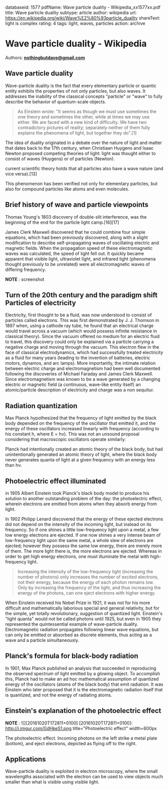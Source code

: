 databaseid: 1577 
pdfName: Wave particle duality - Wikipedia_xx1577xx.pdf
title: Wave particle duality
subtype: article
author: wikipedia
url: https://en.wikipedia.org/wiki/Wave%E2%80%93particle_duality 
shareText: light is complex
rating: 4
tags: light, waves, particles
action: archive
                                

# Wave particle duality - Wikipedia

Authors: **nothingbutdave@gmail.com**

## Wave particle duality

Wave-particle duality is the fact that every elementary particle or quantic entity exhibits the properties of not only particles, but also waves. It addresses the inability of the classical concepts "particle" or "wave" to fully describe the behavior of quantum-scale objects.

> As Einstein wrote: "It seems as though we must use sometimes the one theory and sometimes the other, while at times we may use either. We are faced with a new kind of difficulty. We have two contradictory pictures of reality; separately neither of them fully explains the phenomena of light, but together they do".[1]

The idea of duality originated in a debate over the nature of light and matter that dates back to the 17th century, when Christiaan Huygens and Isaac Newton proposed competing theories of light: light was thought either to consist of waves (Huygens) or of particles (Newton).

current scientific theory holds that all particles also have a wave nature (and vice versa).[13]

This phenomenon has been verified not only for elementary particles, but also for compound particles like atoms and even molecules.

## Brief history of wave and particle viewpoints

Thomas Young's 1803 discovery of double-slit interference, was the beginning of the end for the particle light camp.[16][17]

James Clerk Maxwell discovered that he could combine four simple equations, which had been previously discovered, along with a slight modification to describe self-propagating waves of oscillating electric and magnetic fields. When the propagation speed of these electromagnetic waves was calculated, the speed of light fell out. It quickly became apparent that visible light, ultraviolet light, and infrared light (phenomena thought previously to be unrelated) were all electromagnetic waves of differing frequency.

**NOTE**
: screenshot

## Turn of the 20th century and the paradigm shift Particles of electricity

Electricity, first thought to be a fluid, was now understood to consist of particles called electrons. This was first demonstrated by J. J. Thomson in 1897 when, using a cathode ray tube, he found that an electrical charge would travel across a vacuum (which would possess infinite resistance in classical theory). Since the vacuum offered no medium for an electric fluid to travel, this discovery could only be explained via a particle carrying a negative charge and moving through the vacuum. This electron flew in the face of classical electrodynamics, which had successfully treated electricity as a fluid for many years (leading to the invention of batteries, electric motors, dynamos, and arc lamps). More importantly, the intimate relation between electric charge and electromagnetism had been well documented following the discoveries of Michael Faraday and James Clerk Maxwell. Since electromagnetism was known to be a wave generated by a changing electric or magnetic field (a continuous, wave-like entity itself) an atomic/particle description of electricity and charge was a non sequitur.

## Radiation quantization

Max Planck hypothesized that the frequency of light emitted by the black body depended on the frequency of the oscillator that emitted it, and the energy of these oscillators increased linearly with frequency (according to his constant h, where E = hν). This was not an unsound proposal considering that macroscopic oscillators operate similarly:

Planck had intentionally created an atomic theory of the black body, but had unintentionally generated an atomic theory of light, where the black body never generates quanta of light at a given frequency with an energy less than hν.

## Photoelectric effect illuminated

in 1905 Albert Einstein took Planck's black body model to produce his solution to another outstanding problem of the day: the photoelectric effect, wherein electrons are emitted from atoms when they absorb energy from light.

In 1902 Philipp Lenard discovered that the energy of these ejected electrons did not depend on the intensity of the incoming light, but instead on its frequency. So if one shines a little low-frequency light upon a metal, a few low energy electrons are ejected. If one now shines a very intense beam of low-frequency light upon the same metal, a whole slew of electrons are ejected; however they possess the same low energy, there are merely more of them. The more light there is, the more electrons are ejected. Whereas in order to get high energy electrons, one must illuminate the metal with high-frequency light.

> Increasing the intensity of the low-frequency light (increasing the number of photons) only increases the number of excited electrons, not their energy, because the energy of each photon remains low. Only by increasing the frequency of the light, and thus increasing the energy of the photons, can one eject electrons with higher energy.

When Einstein received his Nobel Prize in 1921, it was not for his more difficult and mathematically laborious special and general relativity, but for the simple, yet totally revolutionary, suggestion of quantized light. Einstein's "light quanta" would not be called photons until 1925, but even in 1905 they represented the quintessential example of wave-particle duality. Electromagnetic radiation propagates following linear wave equations, but can only be emitted or absorbed as discrete elements, thus acting as a wave and a particle simultaneously.

## Planck's formula for black-body radiation

In 1901, Max Planck published an analysis that succeeded in reproducing the observed spectrum of light emitted by a glowing object. To accomplish this, Planck had to make an ad hoc mathematical assumption of quantized energy of the oscillators (atoms of the black body) that emit radiation. It was Einstein who later proposed that it is the electromagnetic radiation itself that is quantized, and not the energy of radiating atoms.

## Einstein's explanation of the photoelectric effect

**NOTE**
: ![][20161020T172811+0100]  [20161020T172811+0100]: http://i.imgur.com/GdHkeS1.png title="Photoelectric effect" width=600px

The photoelectric effect. Incoming photons on the left strike a metal plate (bottom), and eject electrons, depicted as flying off to the right.

## Applications

Wave-particle duality is exploited in electron microscopy, where the small wavelengths associated with the electron can be used to view objects much smaller than what is visible using visible light.


